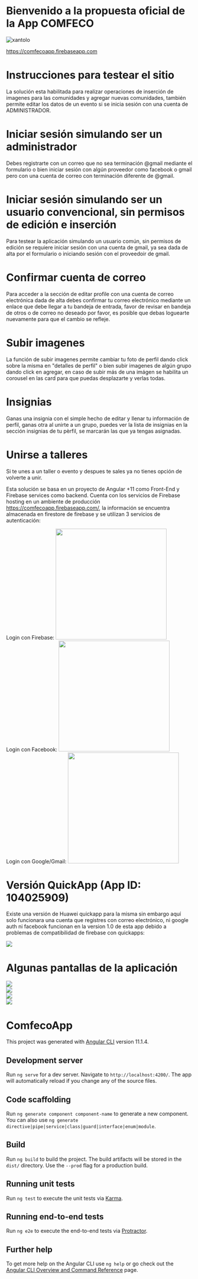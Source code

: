 # Bienvenido a la propuesta oficial de la App COMFECO
![xantolo](./images/comfeco.png)

https://comfecoapp.firebaseapp.com

# Instrucciones para testear el sitio
La solución esta habilitada para realizar operaciones de inserción de imagenes para las comunidades y agregar nuevas comunidades, también permite editar los datos de un evento si se inicia sesión con una cuenta de ADMINISTRADOR.

# Iniciar sesión simulando ser un administrador
Debes registrarte con un correo que no sea terminación @gmail mediante el formulario o bien iniciar sesión con algún proveedor como facebook o gmail pero con una cuenta de correo con terminación diferente de @gmail.

# Iniciar sesión simulando ser un usuario convencional, sin permisos de edición e inserción
Para testear la aplicación simulando un usuario común, sin permisos de edición se requiere iniciar sesión con una cuenta de gmail, ya sea dada de alta por el formulario o iniciando sesión con el proveedoir de gmail.

# Confirmar cuenta de correo
Para acceder a la sección de editar profile con una cuenta de correo electrónica dada de alta debes confirmar tu correo electrónico mediante un enlace que debe llegar a tu bandeja de entrada, favor de revisar en bandeja de otros o de correo no deseado por favor, es posible que debas loguearte nuevamente para que el cambio se refleje.

# Subir imagenes
La función de subir imagenes permite cambiar tu foto de perfil dando click sobre la misma en "detalles de perfil" o bien subir imagenes de algún grupo dando click en agregar, en caso de subir más de una imágen se habilita un corousel en las card para que puedas desplazarte y verlas todas.

# Insignias
Ganas una insignia con el simple hecho de editar y llenar tu información de perfil, ganas otra al unirte a un grupo, puedes ver la lista de insignias en la sección insignias de tu pèrfil, se marcarán las que ya tengas asignadas.

# Unirse a talleres
Si te unes a un taller o evento y despues te sales ya no tienes opción de volverte a unir.

Esta solución se basa en un proyecto de Angular +11 como Front-End y Firebase services como backend. Cuenta con los servicios de Firebase hosting en un ambiente de producción https://comfecoapp.firebaseapp.com/, la información se encuentra almacenada en firestore de firebase y se utilizan 3 servicios de autenticación:

Login con Firebase:
<img src="./images/authfire.png" data-canonical-src="authfire.png" width="300" /><br/>
Login con Facebook:
<img src="./images/faceauth.jpeg" data-canonical-src="./images/faceauth.jpeg" width="300" /><br/>
Login con Google/Gmail:
<img src="./images/google.png" data-canonical-src="./images/google.png" width="300" /><br/>


# Versión QuickApp (App ID: 104025909)
Existe una versión de Huawei quickapp para la misma sin embargo aquí solo funcionara una cuenta que registres con correo electrónico, ni google auth ni facebook funcionan en la version 1.0 de esta app debido a problemas de compatibilidad de firebase con quickapps:

<img src="./images/quick.png" data-canonical-src="quick.png" /><br/>

# Algunas pantallas de la aplicación
<img src="./images/iniciosesion.png" data-canonical-src="iniciosesion.png" /><br/>
<img src="./images/registro.png" data-canonical-src="registro.png" /><br/>
<img src="./images/insignias.png" data-canonical-src="insignias.png" /><br/>
<img src="./images/insertarcomunidad.png" data-canonical-src="insertarcomunidad.png" /><br/>


# ComfecoApp

This project was generated with [Angular CLI](https://github.com/angular/angular-cli) version 11.1.4.

## Development server

Run `ng serve` for a dev server. Navigate to `http://localhost:4200/`. The app will automatically reload if you change any of the source files.

## Code scaffolding

Run `ng generate component component-name` to generate a new component. You can also use `ng generate directive|pipe|service|class|guard|interface|enum|module`.

## Build

Run `ng build` to build the project. The build artifacts will be stored in the `dist/` directory. Use the `--prod` flag for a production build.

## Running unit tests

Run `ng test` to execute the unit tests via [Karma](https://karma-runner.github.io).

## Running end-to-end tests

Run `ng e2e` to execute the end-to-end tests via [Protractor](http://www.protractortest.org/).

## Further help

To get more help on the Angular CLI use `ng help` or go check out the [Angular CLI Overview and Command Reference](https://angular.io/cli) page.
